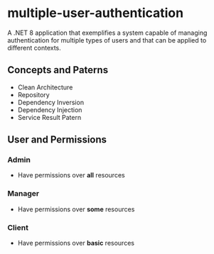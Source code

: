 # multiple-user-authentication
A .NET 8 application that exemplifies a system capable of managing authentication for multiple types of users and that can be applied to different contexts.

## Concepts and Paterns
- Clean Architecture
- Repository
- Dependency Inversion
- Dependency Injection
- Service Result Patern

## User and Permissions
### Admin
- Have permissions over **all** resources
### Manager
- Have permissions over **some** resources
### Client
- Have permissions over  **basic** resources